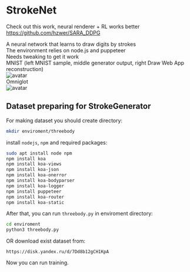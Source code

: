 # StrokeNet  
Check out this work, neural renderer + RL works better
https://github.com/hzwer/SARA_DDPG

A neural network that learns to draw digits by strokes  
The environment relies on node.js and puppeteer  
Needs tweaking to get it work  
MNIST (left MNIST sample, middle generator output, right Draw Web App reconstruction)  
![avatar](https://github.com/vexilligera/strokenet/blob/master/figures/mnist_result.png?raw=true)  
Omniglot  
![avatar](https://github.com/vexilligera/strokenet/blob/master/figures/omniglot_result.png?raw=true)  


## Dataset preparing for StrokeGenerator

For making dataset you should create directory:

```bash
mkdir enviroment/threebody
``` 

install `nodejs`, `npm` and required packages:
```bash
sudo apt install node npm
npm install koa
npm install koa-views
npm install koa-json
npm install koa-onerror
npm install koa-bodyparser
npm install koa-logger
npm install puppeteer
npm install koa-router
npm install koa-static
``` 

After that, you can run `threebody.py` in enviroment directory: 

```bash
cd enviroment
python3 threebody.py
```
OR download exist dataset from:  

```
https://disk.yandex.ru/d/7Dd8b12gCH1KpA
```

Now you can run training.